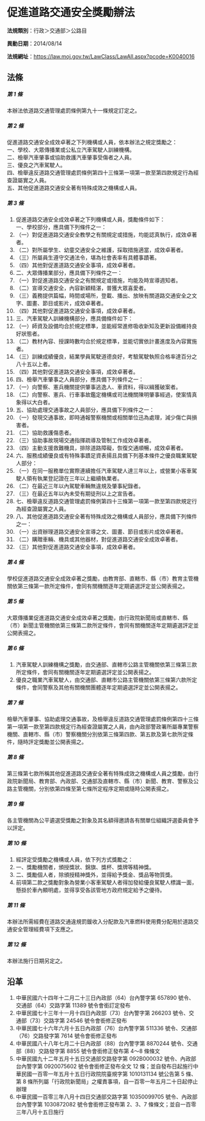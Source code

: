 # 促進道路交通安全獎勵辦法



**法規類別**：行政＞交通部＞公路目

**異動日期**：2014/08/14  

**法規網址**：https://law.moj.gov.tw/LawClass/LawAll.aspx?pcode=K0040016



## 法條
##### 第 1 條
本辦法依道路交通管理處罰條例第九十一條規定訂定之。

##### 第 2 條
促進道路交通安全成效卓著之下列機構或人員，依本辦法之規定獎勵之：  
一、學校、大眾傳播業或公私立汽車駕駛人訓練機構。  
二、檢舉汽車肇事或協助救護汽車肇事受傷者之人員。  
三、優良之汽車駕駛人。  
四、檢舉違反道路交通管理處罰條例第四十三條第一項第一款至第四款規定行為經查證屬實之人員。  
五、其他促進道路交通安全著有特殊成效之機構或人員。

##### 第 3 條
1. 促進道路交通安全成效卓著之下列機構或人員，獎勵條件如下：  
一、學校部分，應具備下列條件之一：
1. （一）對促進道路交通安全教學之有關規定或措施，均能認真執行，成效卓著者。
1. （二）對所屬學生、幼童交通安全之維護，採取措施適當，成效卓著者。
1. （三）所屬員生遵守交通法令，堪為社會表率有具體事蹟著。
1. （四）其他對促進道路交通安全事項，成效卓著者。
1. 二、大眾傳播業部分，應具備下列條件之一：
1. （一）對促進道路交通安全之有關規定或措施，均能及時宣導週知者。
1. （二）宣導交通安全，內容新穎精湛，普獲大眾喜愛者。
1. （三）義務提供篇幅，時間或場所，登載、播出、放映有關道路交通安全之文字、圖畫、節目或影片，成效卓著者。
1. （四）其他對促進道路交通安全事項，成效卓著者。
1. 三、汽車駕駛人訓練機構部分，應具備條件如下：
1. （一）師資及設備均合於規定標準，並能經常進修吸收新知及更新設備維持良好狀態者。
1. （二）教材內容、授課時數均合於規定標準，並能切實依計畫進度及內容實施者。
1. （三）訓練成績優良，結業學員駕駛道德良好，考驗駕駛執照合格率達百分之八十五以上者。
1. （四）其他對促進道路交通安全事項，成效卓著者。
1. 四、檢舉汽車肇事之人員部分，應具備下列條件之一：
1. （一）向警察、憲兵機關提供肇事逃逸人、車資料，得以緝獲破案者。
1. （二）向警察、憲兵、行車事故鑑定機構或司法機關陳明肇事經過，使案情真象得以大白者。
1. 五、協助處理交通事故之人員部分，應具備下列條件之一：
1. （一）發現交通事故，即時通報警察機關或相關單位迅為處理，減少傷亡與損害者。
1. （二）協助救護傷患者。
1. （三）協助事故現場交通指揮疏導及管制工作成效卓著者。
1. （四）主動支援救難機具，排除道路障礙，恢復交通順暢，成效卓著者。
1. 六、服務成績優良或有特殊事蹟足資表揚且具備下列基本條件之優良職業駕駛人部分：
1. （一）在同一服務單位實際連續擔任汽車駕駛人達三年以上，或營業小客車駕駛人領有執業登記證在三年以上繼續執業者。
1. （二）在最近三年以內駕駛車輛無違規及肇事紀錄者。
1. （三）在最近五年以內未受有期徒刑以上之宣告者。
1. 七、檢舉違反道路交通管理處罰條例第四十三條第一項第一款至第四款規定行為經查證屬實之人員。
1. 八、其他促進道路交通安全著有特殊成效之機構或人員部分，應具備下列條件之一：
1. （一）出資辦理道路交通安全宣導之文、圖畫、節目或影片成效卓著者。
1. （二）購贈車輛、機具或其他器材，對促進道路交通安全成效卓著者。
1. （三）其他對促進道路交通安全事項，成效卓著者。

##### 第 4 條
學校促進道路交通安全成效卓著之獎勵，由教育部、直轄市、縣（市）教育主管機關依第三條第一款所定條件，會同有關機關逐年定期遴選評定並公開表揚之。

##### 第 5 條
大眾傳播業促進道路交通安全成效卓著之獎勵，由行政院新聞局或直轄市、縣（市）新聞主管機關依第三條第二款所定條件，會同有關機關逐年定期遴選評定並公開表揚之。

##### 第 6 條
1. 汽車駕駛人訓練機構之獎勵，由交通部、直轄市公路主管機關依第三條第三款所定條件，會同有關機關逐年定期遴選評定並公開表揚之。      
1. 優良之職業汽車駕駛人，由交通部、直轄市公路主管機關依第三條第六款所定條件，會同警察及其他有關機關團體逐年定期遴選評定並公開表揚之。

##### 第 7 條
檢舉汽車肇事、協助處理交通事故，及檢舉違反道路交通管理處罰條例第四十三條第一項第一款至第四款規定行為經查證屬實之人員，由內政部警政署所屬專業警察機關、直轄市、縣（市）警察機關分別依第三條第四款、第五款及第七款所定條件，隨時評定獎勵並公開表揚之。

##### 第 8 條
第三條第七款所稱其他促進道路交通安全著有特殊成效之機構或人員之獎勵，由行政院新聞局、教育部、內政部、交通部及直轄市、縣（市）新聞、教育、警察及公路主管機關，分別依第四條至第七條所定程序定期或隨時公開表揚之。

##### 第 9 條
各主管機關為公平遴選受獎勵之對象及其名額得邀請各有關單位組織評選委員會予以評定。

##### 第 10 條
1. 經評定受獎勵之機構或人員，依下列方式獎勵之：                    
1. 一、獎勵機關者，頒授獎狀、錦旗、獎杯、獎牌等精神獎。            
1. 二、獎勵個人者，除頒授精神獎外，並得給予獎金、獎品等物質獎。    
1. 前項第二款之獎勵對象為營業小客車駕駛人者得加發給優良駕駛人標識一面，懸掛於車內顯明處，並得享受各該管地方政府規定給予之優待。

##### 第 11 條
本辦法所需經費在道路交通違規罰鍰收入分配款及汽車燃料使用費分配用於道路交通安全管理經費項下支應之。

##### 第 12 條
本辦法施行日期另定之。

## 沿革
1. 中華民國六十四年十二月二十三日內政部（64）台內警字第 657890 號令、交通部（64）交路字第 11389  號令會銜訂定發布
1. 中華民國七十三年十一月十四日內政部（73）台內警字第 266203 號令、交通部（73）交路字第 24546  號令會銜修正發布
1. 中華民國七十六年六月十五日內政部（76）台內警字第 511336 號令、交通部（76）交路發字第 7614 號令會銜修正發布
1. 中華民國八十八年七月二十日內政部（88）台內警字第 8870244  號令、交通部（88）交路發字第 8855 號令會銜修正發布第 4～8 條條文
1. 中華民國九十二年五月十五日交通部交路發字第 092B000032 號令、內政部台內警字第 0920075602 號令會銜修正發布全文 12 條；並自發布日起施行中華民國一百零一年五月十五日行政院院臺規字第 1010131134 號公告第 5  條、第 8  條所列屬「行政院新聞局」之權責事項，自一百零一年五月二十日起停止辦理
1. 中華民國一百零三年八月十四日交通部交路字第 10350099705  號令、內政部台內警字第 1030872082 號令會銜修正發布第 2、3、7  條條文；並自一百零三年八月十五日施行
